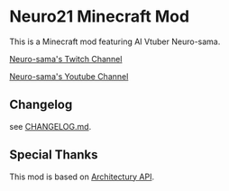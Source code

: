 # Neuro21 Minecraft Mod

This is a Minecraft mod featuring AI Vtuber Neuro-sama.

[Neuro-sama's Twitch Channel](https://twitch.tv/vedal987)

[Neuro-sama's Youtube Channel](https://youtube.com/@Neurosama)

## Changelog

see [CHANGELOG.md](./CHANGELOG.md).

## Special Thanks

This mod is based on [Architectury API](https://github.com/architectury/architectury-templates).